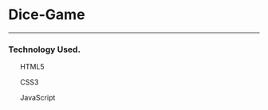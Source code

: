 # Dice-Game
<hr>
<h3>Technology Used.</h3>
<ul>
<p>HTML5</p>
<p>CSS3</p>
<p>JavaScript</p>
</ul>

<img src="" alt="">
